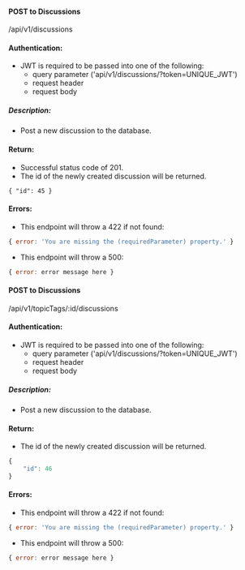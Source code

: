 #### POST to Discussions
/api/v1/discussions

#### Authentication:
- JWT is required to be passed into one of the following:
  - query parameter ('api/v1/discussions/?token=UNIQUE_JWT')
  - request header
  - request body

##### Description:
- Post a new discussion to the database.

#### Return:
- Successful status code of 201.
- The id of the newly created discussion will be returned.

`{
    "id": 45
}`

#### Errors:
- This endpoint will throw a 422 if not found:

```javascript
{ error: 'You are missing the (requiredParameter) property.' }
```

- This endpoint will throw a 500:

```javascript
{ error: error message here }
```


#### POST to Discussions
/api/v1/topicTags/:id/discussions

#### Authentication:
- JWT is required to be passed into one of the following:
  - query parameter ('api/v1/discussions/?token=UNIQUE_JWT')
  - request header
  - request body

##### Description:
- Post a new discussion to the database.

#### Return:
- The id of the newly created discussion will be returned.

```javascript
{
    "id": 46
}
```

#### Errors:
- This endpoint will throw a 422 if not found:

```javascript
{ error: 'You are missing the (requiredParameter) property.' }
```

- This endpoint will throw a 500:

```javascript
{ error: error message here }
```
